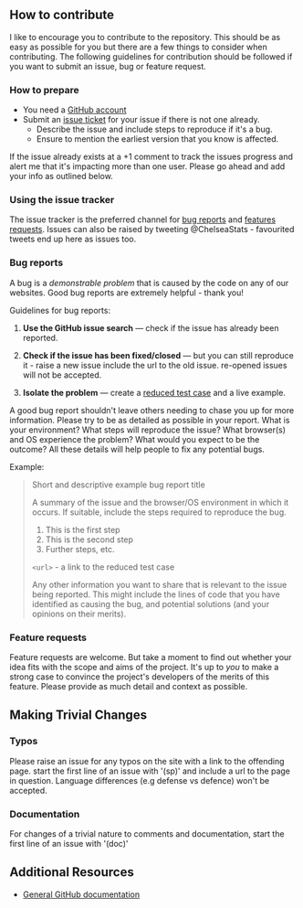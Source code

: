 ## How to contribute

I like to encourage you to contribute to the repository.
This should be as easy as possible for you but there are a few things to consider when contributing.
The following guidelines for contribution should be followed if you want to submit an issue, bug or feature request.

### How to prepare

* You need a [GitHub account](https://github.com/signup/free)
* Submit an [issue ticket](https://github.com/ChelseaStats/wp-plugin-set-cookie-expiration/issues) for your issue if there is not one already.
	* Describe the issue and include steps to reproduce if it's a bug.
	* Ensure to mention the earliest version that you know is affected.

If the issue already exists at a +1 comment to track the issues progress and alert me that it's impacting more than one user.
Please go ahead and add your info as outlined below.

### Using the issue tracker

The issue tracker is the preferred channel for [bug reports](#bugs) and [features requests](#features). Issues can also be raised by tweeting @ChelseaStats - favourited tweets end up here as issues too.

<a name="bugs"></a>
### Bug reports

A bug is a _demonstrable problem_ that is caused by the code on any of our websites.
Good bug reports are extremely helpful - thank you!

Guidelines for bug reports:

1. **Use the GitHub issue search** &mdash; check if the issue has already been
   reported.

2. **Check if the issue has been fixed/closed** &mdash; but you can still reproduce it - raise a new issue include the url to the old issue. re-opened issues will not be accepted.

3. **Isolate the problem** &mdash; create a [reduced test
   case](http://css-tricks.com/reduced-test-cases/) and a live example.

A good bug report shouldn't leave others needing to chase you up for more
information. Please try to be as detailed as possible in your report. What is
your environment? What steps will reproduce the issue? What browser(s) and OS
experience the problem? What would you expect to be the outcome? All these
details will help people to fix any potential bugs.

Example:

> Short and descriptive example bug report title
>
> A summary of the issue and the browser/OS environment in which it occurs. If
> suitable, include the steps required to reproduce the bug.
>
> 1. This is the first step
> 2. This is the second step
> 3. Further steps, etc.
>
> `<url>` - a link to the reduced test case
>
> Any other information you want to share that is relevant to the issue being
> reported. This might include the lines of code that you have identified as
> causing the bug, and potential solutions (and your opinions on their
> merits).


<a name="features"></a>
### Feature requests

Feature requests are welcome. But take a moment to find out whether your idea
fits with the scope and aims of the project. It's up to *you* to make a strong
case to convince the project's developers of the merits of this feature. Please
provide as much detail and context as possible.


## Making Trivial Changes

### Typos

Please raise an issue for any typos on the site with a link to the offending page. start the first line of an issue with '(sp)' and include a url to the page in question. Language differences (e.g defense vs defence) won't be accepted.

### Documentation

For changes of a trivial nature to comments and documentation, start the first line of an issue with '(doc)' 


## Additional Resources
* [General GitHub documentation](http://help.github.com/)
